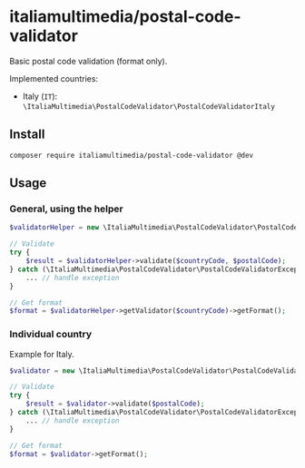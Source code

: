 # italiamultimedia/postal-code-validator

Basic postal code validation (format only).

Implemented countries:
- Italy (`IT`): `\ItaliaMultimedia\PostalCodeValidator\PostalCodeValidatorItaly`

## Install

```shell
composer require italiamultimedia/postal-code-validator @dev
```

## Usage

### General, using the helper

```php
$validatorHelper = new \ItaliaMultimedia\PostalCodeValidator\PostalCodeValidatorHelper();

// Validate
try {
    $result = $validatorHelper->validate($countryCode, $postalCode);
} catch (\ItaliaMultimedia\PostalCodeValidator\PostalCodeValidatorException $e) {
    ... // handle exception
}

// Get format
$format = $validatorHelper->getValidator($countryCode)->getFormat();
```

### Individual country

Example for Italy.

```php
$validator = new \ItaliaMultimedia\PostalCodeValidator\PostalCodeValidatorItaly();

// Validate
try {
    $result = $validator->validate($postalCode);
} catch (\ItaliaMultimedia\PostalCodeValidator\PostalCodeValidatorException $e) {
    ... // handle exception
}

// Get format
$format = $validator->getFormat();
```
